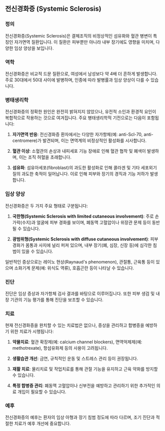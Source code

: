 

## 전신경화증 (Systemic Sclerosis)

### 정의
전신경화증(Systemic Sclerosis)은 결체조직의 비정상적인 섬유화와 혈관 병변이 특징인 자가면역 질환입니다. 이 질환은 피부뿐만 아니라 내부 장기에도 영향을 미치며, 다양한 임상 양상을 보입니다.

### 역학
전신경화증은 비교적 드문 질환으로, 여성에서 남성보다 약 4배 더 흔하게 발생합니다. 주로 30대에서 50대 사이에 발병하며, 인종에 따라 발병률과 임상 양상이 다를 수 있습니다.

### 병태생리학
전신경화증의 정확한 원인은 완전히 밝혀지지 않았으나, 유전적 소인과 환경적 요인이 복합적으로 작용하는 것으로 여겨집니다. 주요 병태생리학적 기전으로는 다음이 포함됩니다:

1. **자가면역 반응**: 전신경화증 환자에서는 다양한 자가항체(예: anti-Scl-70, anti-centromere)가 발견되며, 이는 면역계의 비정상적인 활성화를 시사합니다.

2. **혈관 이상**: 소혈관의 손상과 내피세포 기능 장애로 인해 혈관 협착 및 폐색이 발생하며, 이는 조직 허혈을 초래합니다.

3. **섬유화**: 섬유아세포(fibroblast)의 과도한 활성화로 인해 콜라겐 및 기타 세포외기질의 과도한 축적이 일어납니다. 이로 인해 피부와 장기의 경직과 기능 저하가 발생합니다.

### 임상 양상
전신경화증은 두 가지 주요 형태로 구분됩니다:

1. **국한형(Systemic Sclerosis with limited cutaneous involvement)**: 주로 손가락(수지)과 얼굴에 피부 경화를 보이며, 폐동맥 고혈압이나 위장관 문제 등이 동반될 수 있습니다.

2. **광범위형(Systemic Sclerosis with diffuse cutaneous involvement)**: 피부 경화가 몸통과 사지에 널리 퍼져 있으며, 내부 장기(폐, 심장, 신장 등)에 심각한 침범이 있을 수 있습니다.

일반적인 증상으로는 레이노 현상(Raynaud's phenomenon), 관절통, 근육통 등이 있으며 소화기계 문제(예: 위식도 역류), 호흡곤란 등이 나타날 수 있습니다.

### 진단
진단은 임상 증상과 자가항체 검사 결과를 바탕으로 이루어집니다. 또한 피부 생검 및 내장 기관의 기능 평가를 통해 진단을 보조할 수 있습니다.

### 치료
현재 전신경화증을 완치할 수 있는 치료법은 없으나, 증상을 관리하고 합병증을 예방하기 위한 치료가 시행됩니다:

1. **약물치료**: 혈관 확장제(예: calcium channel blockers), 면역억제제(예: methotrexate), 항섬유화제 등의 사용이 고려됩니다.
   
2. **생활습관 개선**: 금연, 규칙적인 운동 및 스트레스 관리 등이 권장됩니다.
   
3. **재활 치료**: 물리치료 및 작업치료를 통해 관절 기능을 유지하고 근육 약화를 방지할 수 있습니다.

4. **특정 합병증 관리**: 폐동맥 고혈압이나 신부전을 예방하고 관리하기 위한 추가적인 의료 개입이 필요할 수 있습니다.

### 예후
전신경화증의 예후는 환자의 임상 아형과 장기 침범 정도에 따라 다르며, 조기 진단과 적절한 치료가 예후 개선에 중요합니다.